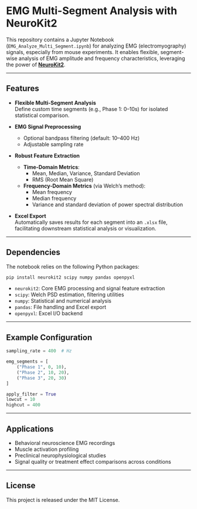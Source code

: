 # EMG Multi-Segment Analysis with NeuroKit2

This repository contains a Jupyter Notebook (`EMG_Analyze_Multi_Segment.ipynb`) for analyzing EMG (electromyography) signals, especially from mouse experiments. It enables flexible, segment-wise analysis of EMG amplitude and frequency characteristics, leveraging the power of [**NeuroKit2**](https://neuropsychology.github.io/NeuroKit/).

---

## Features

- **Flexible Multi-Segment Analysis**  
  Define custom time segments (e.g., Phase 1: 0–10s) for isolated statistical comparison.

- **EMG Signal Preprocessing**  
  - Optional bandpass filtering (default: 10–400 Hz)
  - Adjustable sampling rate

- **Robust Feature Extraction**  
  - **Time-Domain Metrics**:
    - Mean, Median, Variance, Standard Deviation
    - RMS (Root Mean Square)
  - **Frequency-Domain Metrics** (via Welch’s method):
    - Mean frequency
    - Median frequency
    - Variance and standard deviation of power spectral distribution

- **Excel Export**  
  Automatically saves results for each segment into an `.xlsx` file, facilitating downstream statistical analysis or visualization.

---

## Dependencies

The notebook relies on the following Python packages:

```bash
pip install neurokit2 scipy numpy pandas openpyxl
```

- `neurokit2`: Core EMG processing and signal feature extraction
- `scipy`: Welch PSD estimation, filtering utilities
- `numpy`: Statistical and numerical analysis
- `pandas`: File handling and Excel export
- `openpyxl`: Excel I/O backend

---

## Example Configuration

```python
sampling_rate = 400  # Hz

emg_segments = [
    ("Phase 1", 0, 10),
    ("Phase 2", 10, 20),
    ("Phase 3", 20, 30)
]

apply_filter = True
lowcut = 10
highcut = 400
```

---

## Applications

- Behavioral neuroscience EMG recordings
- Muscle activation profiling
- Preclinical neurophysiological studies
- Signal quality or treatment effect comparisons across conditions

---

## License

This project is released under the MIT License.
